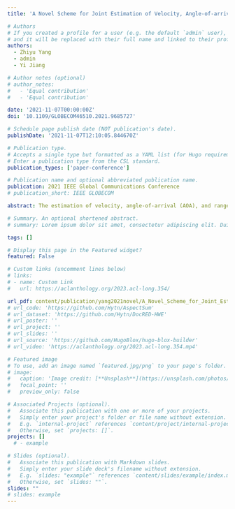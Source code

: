 ```yaml
---
title: 'A Novel Scheme for Joint Estimation of Velocity, Angle-of-arrival and Range in Multipath Environment'

# Authors
# If you created a profile for a user (e.g. the default `admin` user), write the username (folder name) here
# and it will be replaced with their full name and linked to their profile.
authors:
  - Zhiyu Yang
  - admin
  - Yi Jiang

# Author notes (optional)
# author_notes:
#   - 'Equal contribution'
#   - 'Equal contribution'

date: '2021-11-07T00:00:00Z'
doi: '10.1109/GLOBECOM46510.2021.9685727'

# Schedule page publish date (NOT publication's date).
publishDate: '2021-11-07T12:10:05.844670Z'

# Publication type.
# Accepts a single type but formatted as a YAML list (for Hugo requirements).
# Enter a publication type from the CSL standard.
publication_types: ['paper-conference']

# Publication name and optional abbreviated publication name.
publication: 2021 IEEE Global Communications Conference
# publication_short: IEEE GLOBECOM

abstract: The estimation of velocity, angle-of-arrival (AOA), and range of a target has been researched for decades, as it finds wide applications in radar and wireless communications. In recent years, this classic problem has gained renewed interest with the advent of 5G internet of things (IoT) technologies, owing to the numerous emerging localization-related applications. This paper studies the joint estimation of velocity, AOA, and range (JEVAR) of a target in a multipath environment. To solve the JEVAR problem, we propose a novel scheme, which has the target transmit a pair of conjugate Zadoff-Chu (ZC) sequences and has the multi-antenna receiver conduct maximum likelihood (ML) estimation. The simulations verify the effectiveness of the proposed scheme by showing that its performance can approach the Cramer-Rao bound (CRB).

# Summary. An optional shortened abstract.
# summary: Lorem ipsum dolor sit amet, consectetur adipiscing elit. Duis posuere tellus ac convallis placerat. Proin tincidunt magna sed ex sollicitudin condimentum.

tags: []

# Display this page in the Featured widget?
featured: False

# Custom links (uncomment lines below)
# links:
# - name: Custom Link
#   url: https://aclanthology.org/2023.acl-long.354/

url_pdf: content/publication/yang2021novel/A_Novel_Scheme_for_Joint_Estimation.pdf
# url_code: 'https://github.com/Hytn/AspectSum'
# url_dataset: 'https://github.com/Hytn/DocRED-HWE'
# url_poster: ''
# url_project: ''
# url_slides: ''
# url_source: 'https://github.com/HugoBlox/hugo-blox-builder'
# url_video: 'https://aclanthology.org/2023.acl-long.354.mp4'

# Featured image
# To use, add an image named `featured.jpg/png` to your page's folder.
# image:
#   caption: 'Image credit: [**Unsplash**](https://unsplash.com/photos/pLCdAaMFLTE)'
#   focal_point: ''
#   preview_only: false

# Associated Projects (optional).
#   Associate this publication with one or more of your projects.
#   Simply enter your project's folder or file name without extension.
#   E.g. `internal-project` references `content/project/internal-project/index.md`.
#   Otherwise, set `projects: []`.
projects: []
  # - example

# Slides (optional).
#   Associate this publication with Markdown slides.
#   Simply enter your slide deck's filename without extension.
#   E.g. `slides: "example"` references `content/slides/example/index.md`.
#   Otherwise, set `slides: ""`.
slides: ""
# slides: example
---
```


